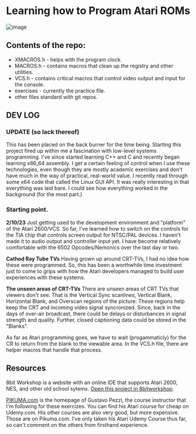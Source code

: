 Learning how to Program Atari ROMs
=====
![image](https://user-images.githubusercontent.com/1127580/206881506-313db347-1771-47f5-9a31-39eeebf28393.png)

## Contents of the repo:
* XMACROS.h - helps with the program clock.
* MACROS.h - contains macros that clean up the registry and other utilities.
* VCS.h - contains critical macros that control video output and input for the console.
* exercises - currently the practice file.
* other files standard with git repos.

## DEV LOG 
### UPDATE (so lack thereof)
This has been placed on the back burner for the time being. Starting this project fired up within me a fascination with low-level systems programming.  I've since started learning C++ and C and recently began learning x86_64 assembly.  I get a certain feeling of control when I use these technologies, even though they are mostly academic exercises and don't have much in the way of practical, real-world value.  I recently read through some x64 code that called the Linux GUI API. It was really interesting in that everything was laid bare. I could see how everything worked in the background (for the most part.) 

### Starting point.
**2/10/23** Just getting used to the development environment and "platform" of the Atari 2600/VCS. So far, I've learned how to switch on the controls for the TIA chip that controls screen output for NTSC/PAL devices. I haven't made it to audio output and controller input yet.  I have become relatively comfortable with the 6502 Opcodes/Nemonics over the last day or two.

**Cathod Ray Tube TVs**
Having grown up around CRT-TVs, I had no idea how these were programmed. So, this has been a worthwhile time investment just to come to grips with how the Atari developers managed to build user experiences with these systems.

**The unseen areas of CRT-TVs**
There are unseen areas of CRT TVs that viewers don't see.  That is the Vertical Sync scanlines, Vertical Blank, Horizontal Blank, and Overscan regions of the picture. These regions help keep the CRT and incoming video signal syncronized.  Since, back in the days of over-air broadcast, there could be delays or disturbances in signal strength and quality.  Further, closed captioning data could be stored in the "Blanks". 

As far as Atari programming goes, we have to wait (progammaticly) for the CR to return from the blank to the viewable area. In the VCS.h file, there are helper macros that handle that process.


## Resources
8bit Workshop is a website with an online IDE that supports Atari 2600, NES, and other old school sytems.
[Open this project in 8bitworkshop](http://8bitworkshop.com/redir.html?platform=vcs&githubURL=https%3A%2F%2Fgithub.com%2Fridge-runner%2FAtari&file=excersizes.dasm).

[PIKUMA.com](https://www.pikuma.com) is the homepage of Gustavo Pezzi, the course instructor that I'm following for these exercizes. You can find his Atari course for cheap on Udemy.com. His other courses are also very good, but more expensive. Those are on Pikuma.com. I've only taken his Atari Udemy Course thus far, so can't comment on the others from firsthand experience.
